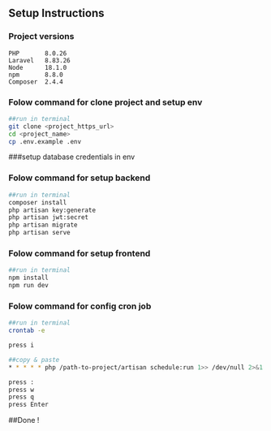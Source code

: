 ## Setup Instructions

### Project versions
```
PHP       8.0.26
Laravel   8.83.26
Node      18.1.0 
npm       8.8.0
Composer  2.4.4
```
### Folow command for clone project and setup env
```bash
##run in terminal
git clone <project_https_url>
cd <project_name>
cp .env.example .env
```
###setup database credentials in env

### Folow command for setup backend
```bash
##run in terminal
composer install 
php artisan key:generate  
php artisan jwt:secret
php artisan migrate
php artisan serve
```

### Folow command for setup frontend
```bash
##run in terminal
npm install
npm run dev
```

### Folow command for config cron job
```bash
##run in terminal
crontab -e

press i

##copy & paste
* * * * * php /path-to-project/artisan schedule:run 1>> /dev/null 2>&1

press :
press w
press q
press Enter

```

##Done !


